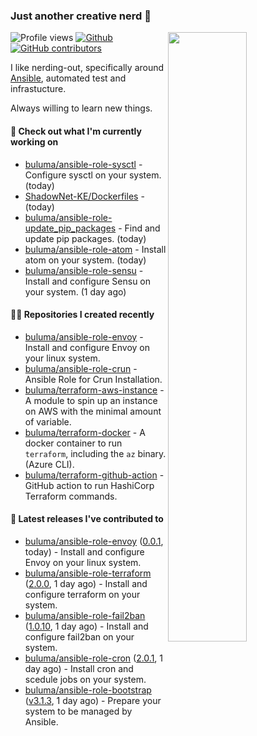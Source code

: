 ### Just another creative nerd 👋


![Profile views](https://gpvc.arturio.dev/buluma) <a href="https://gitstats.me/buluma">
  <img align="right" src="https://github-readme-stats.vercel.app/api?username=buluma&theme=gotham&show_icons=true" width="50%"/>
</a>
[![Github](https://img.shields.io/badge/-buluma-black?style=flat&labelColor=black&logo=github&logoColor=white&include_all_commits=true&count_private=true)](https://gitstats.me/buluma)
[![GitHub contributors](https://img.shields.io/github/contributors/buluma/badges.svg)](https://GitHub.com/buluma/badges/graphs/contributors/)

I like nerding-out, specifically around [Ansible](https://github.com/ansible/ansible), automated test and infrastucture.

Always willing to learn new things.

#### 👷 Check out what I'm currently working on

- [buluma/ansible-role-sysctl](https://github.com/buluma/ansible-role-sysctl) - Configure sysctl on your system. (today)
- [ShadowNet-KE/Dockerfiles](https://github.com/ShadowNet-KE/Dockerfiles) -  (today)
- [buluma/ansible-role-update_pip_packages](https://github.com/buluma/ansible-role-update_pip_packages) - Find and update pip packages. (today)
- [buluma/ansible-role-atom](https://github.com/buluma/ansible-role-atom) - Install atom on your system. (today)
- [buluma/ansible-role-sensu](https://github.com/buluma/ansible-role-sensu) - Install and configure Sensu on your system. (1 day ago)

#### 👨‍💻 Repositories I created recently

- [buluma/ansible-role-envoy](https://github.com/buluma/ansible-role-envoy) - Install and configure Envoy on your linux system.
- [buluma/ansible-role-crun](https://github.com/buluma/ansible-role-crun) - Ansible Role for Crun Installation.
- [buluma/terraform-aws-instance](https://github.com/buluma/terraform-aws-instance) - A module to spin up an instance on AWS with the minimal amount of variable.
- [buluma/terraform-docker](https://github.com/buluma/terraform-docker) - A docker container to run `terraform`, including the `az` binary. (Azure CLI).
- [buluma/terraform-github-action](https://github.com/buluma/terraform-github-action) - GitHub action to run HashiCorp Terraform commands.

#### 🚀 Latest releases I've contributed to

- [buluma/ansible-role-envoy](https://github.com/buluma/ansible-role-envoy) ([0.0.1](https://github.com/buluma/ansible-role-envoy/releases/tag/0.0.1), today) - Install and configure Envoy on your linux system.
- [buluma/ansible-role-terraform](https://github.com/buluma/ansible-role-terraform) ([2.0.0](https://github.com/buluma/ansible-role-terraform/releases/tag/2.0.0), 1 day ago) - Install and configure terraform on your system.
- [buluma/ansible-role-fail2ban](https://github.com/buluma/ansible-role-fail2ban) ([1.0.10](https://github.com/buluma/ansible-role-fail2ban/releases/tag/1.0.10), 1 day ago) - Install and configure fail2ban on your system.
- [buluma/ansible-role-cron](https://github.com/buluma/ansible-role-cron) ([2.0.1](https://github.com/buluma/ansible-role-cron/releases/tag/2.0.1), 1 day ago) - Install cron and scedule jobs on your system.
- [buluma/ansible-role-bootstrap](https://github.com/buluma/ansible-role-bootstrap) ([v3.1.3](https://github.com/buluma/ansible-role-bootstrap/releases/tag/v3.1.3), 1 day ago) - Prepare your system to be managed by Ansible.


